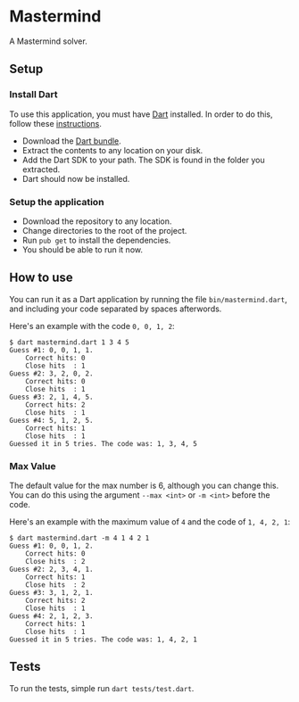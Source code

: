 Mastermind
==========

A Mastermind solver.

## Setup

### Install Dart

To use this application, you must have [Dart](https://www.dartlang.org/) installed. In order to do this, follow these [instructions](https://www.dartlang.org/tools/download.html).

- Download the [Dart bundle](https://www.dartlang.org/tools/download.html).
- Extract the contents to any location on your disk.
- Add the Dart SDK to your path. The SDK is found in the folder you extracted.
- Dart should now be installed.

### Setup the application

- Download the repository to any location.
- Change directories to the root of the project.
- Run `pub get` to install the dependencies.
- You should be able to run it now.

## How to use

You can run it as a Dart application by running the file `bin/mastermind.dart`, and including your code separated by spaces afterwords.

Here's an example with the code `0, 0, 1, 2`:

```
$ dart mastermind.dart 1 3 4 5
Guess #1: 0, 0, 1, 1.
	Correct hits: 0
	Close hits  : 1
Guess #2: 3, 2, 0, 2.
	Correct hits: 0
	Close hits  : 1
Guess #3: 2, 1, 4, 5.
	Correct hits: 2
	Close hits  : 1
Guess #4: 5, 1, 2, 5.
	Correct hits: 1
	Close hits  : 1
Guessed it in 5 tries. The code was: 1, 3, 4, 5
```

### Max Value

The default value for the max number is 6, although you can change this. You can do this using the argument `--max <int>` or `-m <int>` before the code.

Here's an example with the maximum value of `4` and the code of `1, 4, 2, 1`:

```
$ dart mastermind.dart -m 4 1 4 2 1
Guess #1: 0, 0, 1, 2.
	Correct hits: 0
	Close hits  : 2
Guess #2: 2, 3, 4, 1.
	Correct hits: 1
	Close hits  : 2
Guess #3: 3, 1, 2, 1.
	Correct hits: 2
	Close hits  : 1
Guess #4: 2, 1, 2, 3.
	Correct hits: 1
	Close hits  : 1
Guessed it in 5 tries. The code was: 1, 4, 2, 1

```

## Tests

To run the tests, simple run `dart tests/test.dart`.
